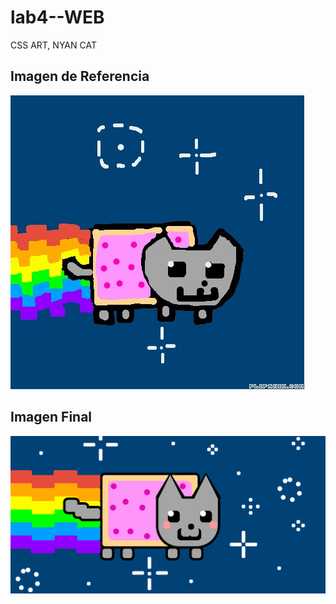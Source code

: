 # lab4--WEB
CSS ART, NYAN CAT
## Imagen de Referencia
![alt text][logo]

[logo]: https://github.com/CristopherBarrios/lab4--WEB/blob/master/nayn.jpeg "referencia"

## Imagen Final
![alt text](https://github.com/CristopherBarrios/lab4--WEB/blob/master/image%20(10).png "final")
